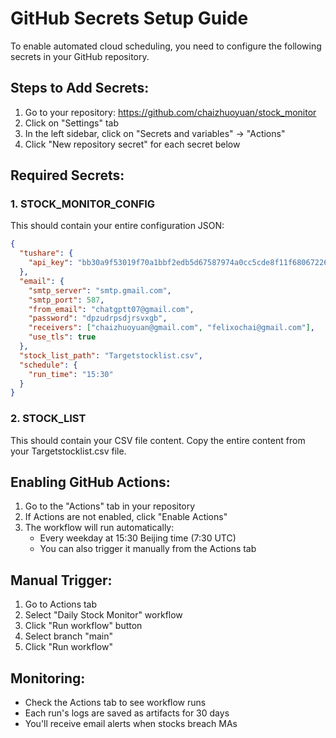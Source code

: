 # GitHub Secrets Setup Guide

To enable automated cloud scheduling, you need to configure the following secrets in your GitHub repository.

## Steps to Add Secrets:

1. Go to your repository: https://github.com/chaizhuoyuan/stock_monitor
2. Click on "Settings" tab
3. In the left sidebar, click on "Secrets and variables" → "Actions"
4. Click "New repository secret" for each secret below

## Required Secrets:

### 1. STOCK_MONITOR_CONFIG
This should contain your entire configuration JSON:

```json
{
  "tushare": {
    "api_key": "bb30a9f53019f70a1bbf2edb5d67587974a0cc5cde8f11f680672261"
  },
  "email": {
    "smtp_server": "smtp.gmail.com",
    "smtp_port": 587,
    "from_email": "chatgptt07@gmail.com",
    "password": "dpzudrpsdjrsvxgb",
    "receivers": ["chaizhuoyuan@gmail.com", "felixochai@gmail.com"],
    "use_tls": true
  },
  "stock_list_path": "Targetstocklist.csv",
  "schedule": {
    "run_time": "15:30"
  }
}
```

### 2. STOCK_LIST
This should contain your CSV file content. Copy the entire content from your Targetstocklist.csv file.

## Enabling GitHub Actions:

1. Go to the "Actions" tab in your repository
2. If Actions are not enabled, click "Enable Actions"
3. The workflow will run automatically:
   - Every weekday at 15:30 Beijing time (7:30 UTC)
   - You can also trigger it manually from the Actions tab

## Manual Trigger:

1. Go to Actions tab
2. Select "Daily Stock Monitor" workflow
3. Click "Run workflow" button
4. Select branch "main"
5. Click "Run workflow"

## Monitoring:

- Check the Actions tab to see workflow runs
- Each run's logs are saved as artifacts for 30 days
- You'll receive email alerts when stocks breach MAs